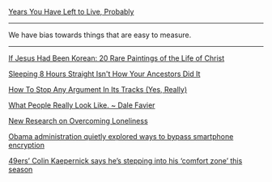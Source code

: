 <a href="http://flowingdata.com/2015/09/23/years-you-have-left-to-live-probably/" target="_blank">Years You Have Left to Live, Probably</a>

---

We have bias towards things that are easy to measure.

---

<a href="http://www.churchpop.com/2015/06/15/if-jesus-had-been-korean-20-rare-paintings-of-the-life-of-christ/?utm_content=buffer6cfb8&utm_medium=social&utm_source=facebook.com&utm_campaign=buffer" target="_blank">If Jesus Had Been Korean: 20 Rare Paintings of the Life of Christ</a>

<a href="http://bigthink.com/ideafeed/sleeping-8-hours-straight-isnt-how-your-ancestors-did-it" target="_blank">Sleeping 8 Hours Straight Isn't How Your Ancestors Did It</a>

<a href="http://goodmenproject.com/featured-content/how-to-stop-any-argument-in-its-tracks-yes-really-jgc/" target="_blank">How To Stop Any Argument In Its Tracks (Yes, Really)</a>

<a href="http://www.elephantjournal.com/2013/09/what-people-really-look-like-dale-favier/" target="_blank">What People Really Look Like. ~ Dale Favier</a>

<a href="http://www.wsj.com/articles/new-research-on-overcoming-loneliness-1442854148" target="_blank">New Research on Overcoming Loneliness</a>

<a href="https://www.washingtonpost.com/world/national-security/obama-administration-ponders-how-to-seek-access-to-encrypted-data/2015/09/23/107a811c-5b22-11e5-b38e-06883aacba64_story.html" target="_blank">Obama administration quietly explored ways to bypass smartphone encryption</a>

<a href="http://www.sacbee.com/sports/nfl/san-francisco-49ers/article36272502.html" target="_blank">49ers’ Colin Kaepernick says he’s stepping into his ‘comfort zone’ this season</a>
